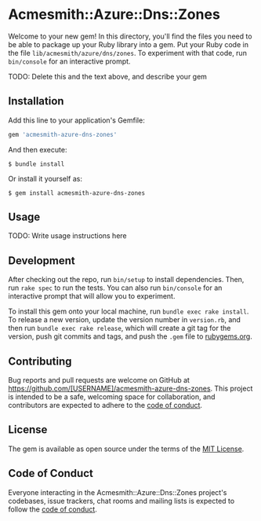 # Acmesmith::Azure::Dns::Zones

Welcome to your new gem! In this directory, you'll find the files you need to be able to package up your Ruby library into a gem. Put your Ruby code in the file `lib/acmesmith/azure/dns/zones`. To experiment with that code, run `bin/console` for an interactive prompt.

TODO: Delete this and the text above, and describe your gem

## Installation

Add this line to your application's Gemfile:

```ruby
gem 'acmesmith-azure-dns-zones'
```

And then execute:

    $ bundle install

Or install it yourself as:

    $ gem install acmesmith-azure-dns-zones

## Usage

TODO: Write usage instructions here

## Development

After checking out the repo, run `bin/setup` to install dependencies. Then, run `rake spec` to run the tests. You can also run `bin/console` for an interactive prompt that will allow you to experiment.

To install this gem onto your local machine, run `bundle exec rake install`. To release a new version, update the version number in `version.rb`, and then run `bundle exec rake release`, which will create a git tag for the version, push git commits and tags, and push the `.gem` file to [rubygems.org](https://rubygems.org).

## Contributing

Bug reports and pull requests are welcome on GitHub at https://github.com/[USERNAME]/acmesmith-azure-dns-zones. This project is intended to be a safe, welcoming space for collaboration, and contributors are expected to adhere to the [code of conduct](https://github.com/[USERNAME]/acmesmith-azure-dns-zones/blob/master/CODE_OF_CONDUCT.md).


## License

The gem is available as open source under the terms of the [MIT License](https://opensource.org/licenses/MIT).

## Code of Conduct

Everyone interacting in the Acmesmith::Azure::Dns::Zones project's codebases, issue trackers, chat rooms and mailing lists is expected to follow the [code of conduct](https://github.com/[USERNAME]/acmesmith-azure-dns-zones/blob/master/CODE_OF_CONDUCT.md).
